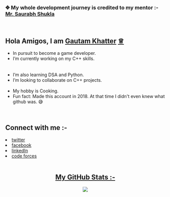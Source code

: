 

### ✥ My whole development journey is credited to my mentor :- <a href="https://www.youtube.com/user/saurabhexponent1">Mr. Saurabh Shukla</a>
<br>

## Hola Amigos, I am <u>Gautam Khatter</u> <a href="https://www.codechef.com/users/luffy_7">♕</a>

  -  In pursuit to become a game developer.</li>
  -  I’m currently working on my C++ skills.</li>
<br></br>
  -  I’m also learning DSA and Python.
  -  I’m looking to collaborate on C++ projects.
<br></br>
  -  My hobby is Cooking.
  -  Fun fact: Made this account in 2018. At that time I didn't even knew what github was. 😅
 
 <br>
 <h2>Connect with me :-</h2>
 <li> <a href="https://twitter.com/gautamkhatter_7"> twitter</a></li>
 <li> <a href="https://www.facebook.com/khattergautam7"> facebook</a></li>
 <li> <a href="https://www.linkedin.com/in/gautamkhatter-7"> linkedIn</a></li>
 <li> <a href="https://codeforces.com/profile/luffy.07">code forces</li>
<br>
<h2 style="text-align:center">My GitHub Stats :- </h2>
<p align="center"><img src = "https://github-readme-stats.vercel.app/api?username=gautam-07&&show_icons=true&title_color=d31336&icon_color=820f15&text_color=def4e4&bg_color=000000">
